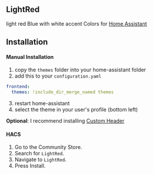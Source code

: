 ## LightRed

light red Blue with white accent Colors for [Home Assistant](https://www.home-assistant.io) 


## Installation

#### Manual Installation
1. copy the `themes` folder into your home-assistant folder
2. add this to your `configuration.yaml`

```yaml
frontend:
  themes: !include_dir_merge_named themes
```

3. restart home-assistant
4. select the theme in your user's profile (bottom left)

**Optional**: I recommend installing [Custom Header](https://github.com/maykar/custom-header)

#### HACS

1. Go to the Community Store.
2. Search for `LightRed`.
3. Navigate to `LightRed`.
4. Press Install.
